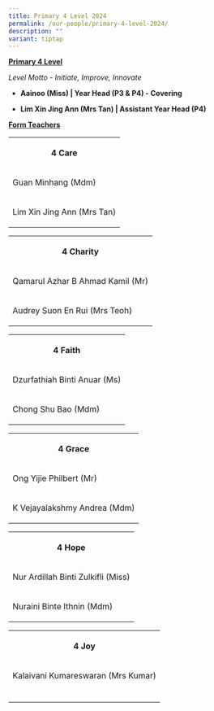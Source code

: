 ```yaml
---
title: Primary 4 Level 2024
permalink: /our-people/primary-4-level-2024/
description: ""
variant: tiptap
---
```

<p><strong><u>Primary 4 Level</u></strong>
</p>
<p><em>Level Motto - Initiate, Improve, Innovate</em>
</p>
<p></p>
<ul data-tight="true" class="tight">
<li>
<p><strong>Aainoo (Miss) | Year Head (P3 &amp; P4) - Covering</strong>
</p>
</li>
<li>
<p><strong>Lim Xin Jing Ann (Mrs Tan) | Assistant Year Head (P4)</strong>
</p>
</li>
</ul>
<p></p>
<p><strong><u>Form Teachers</u></strong>
</p>
<table style="minWidth: 25px">
<colgroup>
<col>
</colgroup>
<tbody>
<tr>
<th rowspan="1" colspan="1">
<p>4 Care</p>
</th>
</tr>
<tr>
<td rowspan="1" colspan="1">
<p>Guan Minhang (Mdm)</p>
</td>
</tr>
<tr>
<td rowspan="1" colspan="1">
<p>Lim Xin Jing Ann (Mrs Tan)</p>
</td>
</tr>
</tbody>
</table>
<p></p>
<table style="minWidth: 25px">
<colgroup>
<col>
</colgroup>
<tbody>
<tr>
<th rowspan="1" colspan="1">
<p>4 Charity</p>
</th>
</tr>
<tr>
<td rowspan="1" colspan="1">
<p>Qamarul Azhar B Ahmad Kamil (Mr)</p>
</td>
</tr>
<tr>
<td rowspan="1" colspan="1">
<p>Audrey Suon En Rui (Mrs Teoh)</p>
</td>
</tr>
</tbody>
</table>
<p></p>
<table style="minWidth: 25px">
<colgroup>
<col>
</colgroup>
<tbody>
<tr>
<th rowspan="1" colspan="1">
<p>4 Faith</p>
</th>
</tr>
<tr>
<td rowspan="1" colspan="1">
<p>Dzurfathiah Binti Anuar (Ms)</p>
</td>
</tr>
<tr>
<td rowspan="1" colspan="1">
<p>Chong Shu Bao (Mdm)</p>
</td>
</tr>
</tbody>
</table>
<p></p>
<table style="minWidth: 25px">
<colgroup>
<col>
</colgroup>
<tbody>
<tr>
<th rowspan="1" colspan="1">
<p>4 Grace</p>
</th>
</tr>
<tr>
<td rowspan="1" colspan="1">
<p>Ong Yijie Philbert (Mr)</p>
</td>
</tr>
<tr>
<td rowspan="1" colspan="1">
<p>K Vejayalakshmy Andrea (Mdm)</p>
</td>
</tr>
</tbody>
</table>
<p></p>
<table style="minWidth: 25px">
<colgroup>
<col>
</colgroup>
<tbody>
<tr>
<th rowspan="1" colspan="1">
<p>4 Hope</p>
</th>
</tr>
<tr>
<td rowspan="1" colspan="1">
<p>Nur Ardillah Binti Zulkifli (Miss)</p>
</td>
</tr>
<tr>
<td rowspan="1" colspan="1">
<p>Nuraini Binte Ithnin (Mdm)</p>
</td>
</tr>
</tbody>
</table>
<p></p>
<table style="minWidth: 25px">
<colgroup>
<col>
</colgroup>
<tbody>
<tr>
<th rowspan="1" colspan="1">
<p>4 Joy</p>
</th>
</tr>
<tr>
<td rowspan="1" colspan="1">
<p>Kalaivani Kumareswaran (Mrs Kumar)</p>
</td>
</tr>
<tr>
<td rowspan="1" colspan="1">
<p></p>
</td>
</tr>
</tbody>
</table>
<p></p>